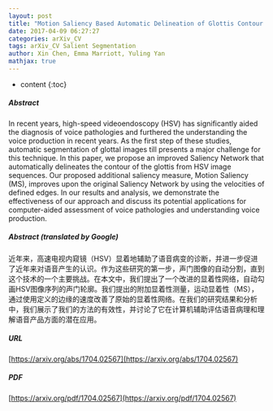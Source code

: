 ```yaml
---
layout: post
title: "Motion Saliency Based Automatic Delineation of Glottis Contour in High-speed Digital Images"
date: 2017-04-09 06:27:27
categories: arXiv_CV
tags: arXiv_CV Salient Segmentation
author: Xin Chen, Emma Marriott, Yuling Yan
mathjax: true
---
```


* content
{:toc}

##### Abstract
In recent years, high-speed videoendoscopy (HSV) has significantly aided the diagnosis of voice pathologies and furthered the understanding the voice production in recent years. As the first step of these studies, automatic segmentation of glottal images till presents a major challenge for this technique. In this paper, we propose an improved Saliency Network that automatically delineates the contour of the glottis from HSV image sequences. Our proposed additional saliency measure, Motion Saliency (MS), improves upon the original Saliency Network by using the velocities of defined edges. In our results and analysis, we demonstrate the effectiveness of our approach and discuss its potential applications for computer-aided assessment of voice pathologies and understanding voice production.

##### Abstract (translated by Google)
近年来，高速电视内窥镜（HSV）显着地辅助了语音病变的诊断，并进一步促进了近年来对语音产生的认识。作为这些研究的第一步，声门图像的自动分割，直到这个技术的一个主要挑战。在本文中，我们提出了一个改进的显着性网络，自动勾画HSV图像序列的声门轮廓。我们提出的附加显着性测量，运动显着性（MS），通过使用定义的边缘的速度改善了原始的显着性网络。在我们的研究结果和分析中，我们展示了我们的方法的有效性，并讨论了它在计算机辅助评估语音病理和理解语音产品方面的潜在应用。

##### URL
[https://arxiv.org/abs/1704.02567](https://arxiv.org/abs/1704.02567)

##### PDF
[https://arxiv.org/pdf/1704.02567](https://arxiv.org/pdf/1704.02567)

